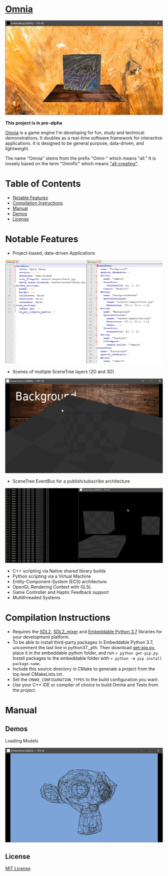 # [Omnia](https://github.com/Jean-LouisH/Omnia)

![Intro Screenshot](debug.png)

**This project is in pre-alpha**

[Omnia](https://github.com/Jean-LouisH/Omnia) is a game engine I'm developing for fun, study and technical demonstrations. It doubles as a real-time software framework for interactive applications. It is designed to be general purpose, data-driven, and lightweight.

The name "Omnia" stems from the prefix "Omni-" which means "all." It is loosely based on the term "Omnific" which means ["all-creating"](https://www.merriam-webster.com/dictionary/omnific).

# Table of Contents

* [Notable Features](#notable-features)
* [Compilation Instructions](#compilation-instructions)
* [Manual](#manual)
* [Demos](#demos)
* [License](#license)

# Notable Features

- Project-based, data-driven Applications

![omnia_project](omnia_project.png)

- Scenes of multiple SceneTree layers (2D and 3D)

![scene_tree_layers](scene_tree_layers.gif)

- SceneTree EventBus for a publish/subscribe architecture

![event_bus](event_bus.gif)

- C++ scripting via Native shared library builds
- Python scripting via a Virtual Machine
- Entity-Component-System (ECS) architecture
- OpenGL Rendering Context with GLSL
- Game Controller and Haptic Feedback support
- Multithreaded Systems

# Compilation Instructions

* Requires the [SDL2](https://www.libsdl.org/), [SDL2_mixer](https://www.libsdl.org/projects/SDL_mixer/) and [Embeddable Python 3.7](https://www.python.org/downloads/release/python-370/) libraries for your development platform.
* To be able to install third-party packages in Embeddable Python 3.7, uncomment the last line in python37._pth. Then download [get-pip.py](https://bootstrap.pypa.io/get-pip.py), place it in the embeddable python folder, and run `> python get-pip.py`. Install packages to the embeddable folder with `> python -m pip install package-name`.
* Include this source directory in CMake to generate a project from the top level CMakeLists.txt. 
* Set the `CMAKE_CONFIGURATION_TYPES` to the build configuration you want. 
* Use your C++ IDE or compiler of choice to build Omnia and Tests from the project.

# Manual



## Demos

Loading Models

![screenshot](loading_models.png)

## License

[MIT License](LICENSE)
